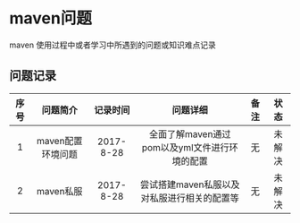 # maven问题

maven 使用过程中或者学习中所遇到的问题或知识难点记录

## 问题记录

|序号         |问题简介     |记录时间     |问题详细     |备注         |状态         |
|:-----------:|:-----------:|:-----------:|:-----------:|:-----------:|:-----------:|
|1|maven配置环境问题|2017-8-28|全面了解maven通过pom以及yml文件进行环境的配置|无|未解决|
|2|maven私服|2017-8-28|尝试搭建maven私服以及对私服进行相关的配置等|无|未解决|